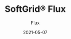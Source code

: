 ---
title: "SoftGrid® Flux"
image_primary: "img/Arktura-SoftGrid-Flux-Chicago-IL_WEB_1-scaled.jpg"
image_secondary: "img/Arktura-SoftGrid-Flux-Ceiling-Feature-Image-v1.png"
description: "Flux%u2019s%20acoustic%20ceiling%20modules%20create%20a%20geometric%20abstract%20shape%2C%20thanks%20to%20its%20interweaving%20network%20of%20panels%20made%20of%20Soft%20Sound%AE%20material%20that%20provides%20acoustic%20support%20where%20you%20need%20it.%20These%20intricate%20modules%20can%20connect%20together%20to%20provide%20acoustic%20comfort%20to%20an%20entire%20room%20or%20be%20used%20separately%20for%20a%20more%20focused%20design."
designer: "Arktura"
tags: 
  - "Acoustic"
  - "Ceiling Baffles"
subtitle: "Flux"
href: "https://arktura.com/product/softgrid-flux/"
category: "Acoustic"
manufacturer: "Arktura"
slug: "/manufacturers/arktura/acoustic/arktura-soft-grid-flux"
date: "2021-05-07"
---